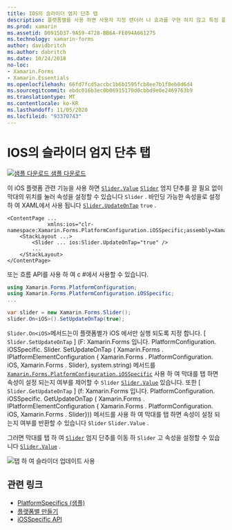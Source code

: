 ```yaml
---
title: IOS의 슬라이더 엄지 단추 탭
description: 플랫폼별를 사용 하면 사용자 지정 렌더러 나 효과를 구현 하지 않고 특정 플랫폼 에서만 사용할 수 있는 기능을 사용할 수 있습니다. 이 문서에서는 슬라이더 막대를 눌러 Slider 속성을 설정 하는 데 사용할 수 있는 iOS 플랫폼별를 사용 하는 방법을 설명 합니다.
ms.prod: xamarin
ms.assetid: D0915D37-9A59-4728-BB6A-FE094A661275
ms.technology: xamarin-forms
author: davidbritch
ms.author: dabritch
ms.date: 10/24/2018
no-loc:
- Xamarin.Forms
- Xamarin.Essentials
ms.openlocfilehash: 66fd7fcd5accbc1b6b1595fcb8ee7b1f8eb8d6d4
ms.sourcegitcommit: ebdc016b3ec0b06915170d0cbbd9e0e2469763b9
ms.translationtype: MT
ms.contentlocale: ko-KR
ms.lasthandoff: 11/05/2020
ms.locfileid: "93370743"
---
```

# <a name="slider-thumb-tap-on-ios"></a>IOS의 슬라이더 엄지 단추 탭

[![샘플 다운로드](~/media/shared/download.png) 샘플 다운로드](/samples/xamarin/xamarin-forms-samples/userinterface-platformspecifics)

이 iOS 플랫폼 관련 기능을 사용 하면 [`Slider.Value`](xref:Xamarin.Forms.Slider.Value) [`Slider`](xref:Xamarin.Forms.Slider) 엄지 단추를 끌 필요 없이 막대의 위치를 눌러 속성을 설정할 수 있습니다 `Slider` . 바인딩 가능한 속성을로 설정 하 여 XAML에서 사용 됩니다 [`Slider.UpdateOnTap`](xref:Xamarin.Forms.PlatformConfiguration.iOSSpecific.Slider.UpdateOnTapProperty) `true` .

```xaml
<ContentPage ...
             xmlns:ios="clr-namespace:Xamarin.Forms.PlatformConfiguration.iOSSpecific;assembly=Xamarin.Forms.Core">
    <StackLayout ...>
        <Slider ... ios:Slider.UpdateOnTap="true" />
        ...
    </StackLayout>
</ContentPage>
```

또는 흐름 API를 사용 하 여 c #에서 사용할 수 있습니다.

```csharp
using Xamarin.Forms.PlatformConfiguration;
using Xamarin.Forms.PlatformConfiguration.iOSSpecific;
...

var slider = new Xamarin.Forms.Slider();
slider.On<iOS>().SetUpdateOnTap(true);
```

`Slider.On<iOS>`메서드는이 플랫폼별가 iOS 에서만 실행 되도록 지정 합니다. [ `Slider.SetUpdateOnTap` ] (F: Xamarin.Forms 입니다. PlatformConfiguration. iOSSpecific. Slider. SetUpdateOnTap ( Xamarin.Forms . IPlatformElementConfiguration { Xamarin.Forms . PlatformConfiguration. iOS, Xamarin.Forms . Slider}, system.string) 메서드를 [`Xamarin.Forms.PlatformConfiguration.iOSSpecific`](xref:Xamarin.Forms.PlatformConfiguration.iOSSpecific) 사용 하 여 막대를 탭 하면 속성이 설정 되는지 여부를 제어할 수 `Slider` [`Slider.Value`](xref:Xamarin.Forms.Slider.Value) 있습니다. 또한 [ `Slider.GetUpdateOnTap` ] (f: Xamarin.Forms 입니다. PlatformConfiguration. iOSSpecific. GetUpdateOnTap ( Xamarin.Forms . IPlatformElementConfiguration { Xamarin.Forms . PlatformConfiguration. iOS, Xamarin.Forms . Slider})) 메서드를 사용 하 여 막대를 탭 하면 속성이 설정 되는지 여부를 반환할 수 있습니다 `Slider` `Slider.Value` .

그러면 막대를 탭 하 여 [`Slider`](xref:Xamarin.Forms.Slider) 엄지 단추를 이동 하 `Slider` 고 속성을 설정할 수 있습니다 [`Slider.Value`](xref:Xamarin.Forms.Slider.Value) .

![탭 하 여 슬라이더 업데이트 사용](slider-thumb-images/slider-updateontap.png)

## <a name="related-links"></a>관련 링크

- [PlatformSpecifics (샘플)](/samples/xamarin/xamarin-forms-samples/userinterface-platformspecifics)
- [플랫폼별 만들기](~/xamarin-forms/platform/platform-specifics/index.md#creating-platform-specifics)
- [iOSSpecific API](xref:Xamarin.Forms.PlatformConfiguration.iOSSpecific)